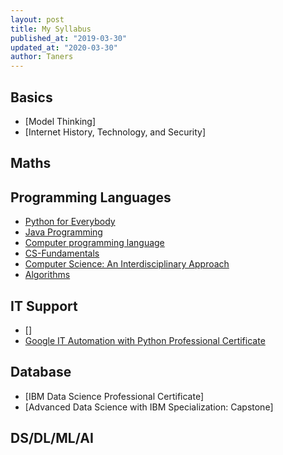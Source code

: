 ```yaml
---
layout: post
title: My Syllabus
published_at: "2019-03-30"
updated_at: "2020-03-30"
author: Taners
---
```


## Basics
- [Model Thinking]
- [Internet History, Technology, and Security]

## Maths

## Programming Languages
- [Python for Everybody]()
- [Java Programming]()
- [Computer programming language](https://www.britannica.com/technology/computer-programming-language)
- [CS-Fundamentals](https://cs-fundamentals.com/)
- [Computer Science: An Interdisciplinary Approach](https://introcs.cs.princeton.edu/java/home/)
- [Algorithms](https://algs4.cs.princeton.edu/)

## IT Support
- []
- [Google IT Automation with Python Professional Certificate](https://www.coursera.org/professional-certificates/google-it-automation)

## Database
- [IBM Data Science Professional Certificate]
- [Advanced Data Science with IBM Specialization: Capstone]

## DS/DL/ML/AI